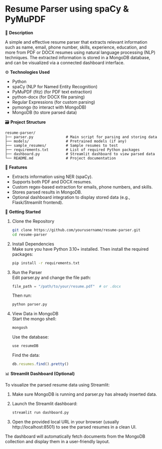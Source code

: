 # Resume Parser using spaCy & PyMuPDF

📄 **Description**

A simple and effective resume parser that extracts relevant information such as name, email, phone number, skills, experience, education, and more from PDF or DOCX resumes using natural language processing (NLP) techniques. The extracted information is stored in a MongoDB database, and can be visualized via a connected dashboard interface.

⚙️ **Technologies Used**

- Python  
- spaCy (NLP for Named Entity Recognition)  
- PyMuPDF (fitz) (for PDF text extraction)  
- python-docx (for DOCX file parsing)  
- Regular Expressions (for custom parsing)  
- pymongo (to interact with MongoDB)  
- MongoDB (to store parsed data)

🗃️ **Project Structure**

```
resume-parser/
├── parser.py               # Main script for parsing and storing data
├── models/                 # Pretrained models (if any)
├── sample_resumes/         # Sample resumes to test
├── requirements.txt        # List of required Python packages
├── dashboard.py            # Streamlit dashboard to view parsed data
└── README.md               # Project documentation
```

🧠 **Features**

- Extracts information using NER (spaCy).  
- Supports both PDF and DOCX resumes.  
- Custom regex-based extraction for emails, phone numbers, and skills.  
- Stores parsed results in MongoDB.  
- Optional dashboard integration to display stored data (e.g., Flask/Streamlit frontend).

🚀 **Getting Started**

1. Clone the Repository  
   ```bash
   git clone https://github.com/yourusername/resume-parser.git
   cd resume-parser
   ```

2. Install Dependencies  
   Make sure you have Python 3.10+ installed. Then install the required packages:  
   ```bash
   pip install -r requirements.txt
   ```

3. Run the Parser  
   Edit parser.py and change the file path:  
   ```python
   file_path = "/path/to/your/resume.pdf"  # or .docx
   ```  
   Then run:  
   ```bash
   python parser.py
   ```

4. View Data in MongoDB  
   Start the mongo shell:  
   ```bash
   mongosh
   ```  
   Use the database:  
   ```javascript
   use resumeDB
   ```  
   Find the data:  
   ```javascript
   db.resumes.find().pretty()
   ```

📊 **Streamlit Dashboard (Optional)**

To visualize the parsed resume data using Streamlit:

1. Make sure MongoDB is running and parser.py has already inserted data.

2. Launch the Streamlit dashboard:  
   ```bash
   streamlit run dashboard.py
   ```

3. Open the provided local URL in your browser (usually http://localhost:8501) to see the parsed resumes in a clean UI.

The dashboard will automatically fetch documents from the MongoDB collection and display them in a user-friendly layout.
